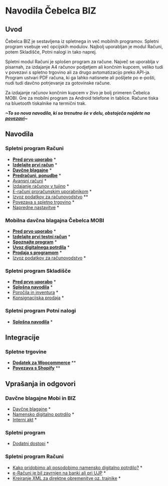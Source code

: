 # Navodila Čebelca BIZ

## Uvod

Čebelca BIZ je sestavljena iz spletnega in več mobilnih programov. Spletni program vsebuje več opcijskih modulov. Najbolj uporabljan je modul Računi, 
potem Skladišče, Potni nalogi in tako naprej. 

Spletni modul Računi je splošen program za račune. Največ se uporablja v pisarnah, za izdajanje A4 računov podjetjem ali končnim kupcem, veliko tudi v povezavi
s spletno trgovino ali za drugo avtomatizacijo preko API-ja. Program ustvari PDF računa, ki ga lahko natisnete ali pošljete po e-pošti, nudi tudi davčno potrjevanje za gotovinske račune. 

Za izdajanje računov končnim kupcem v živo je bolj primeren Čebelca MOBI. Gre za mobilni program za Android telefone in tablice. Račune tiska na bluetooth 
tiskalnike na termični trak.

***~To so nova navodila, ki so trenutno še v delu, obstoječa najdete na [povezavi](/pomoc.html)~***

## Navodila

### Spletni program Računi

* **[Pred prvo uporabo](racuni/pred_prvo_uporabo/)** *
* **[Izdelajte prvi račun](racuni/izdelava_racuna/)** *
* **[Davčne blagajne](racuni/davcne_blagajne/)** *
* **[Predračuni, ponudbe](racuni/predracuni_ponudbe/)** *
* [Avansni računi](racuni/avansni_racuni/) *
* [Izdajanje računov v tujino](racuni/izdajanje_v_tujino/) *
* [E-računi proračunskim uporabnikom](racuni/eracuni_eslog/) *
* [Izvoz podatkov za računovodstvo](racuni/izvoz_podatkov_za_racunovodstvo/) **
* [Povezava s spletno trgovino](https://github.com/InvoiceFox/CebelcaBIZ-WooCommerce#readme) *
* [Napredne nastavitve](racuni/napredne_nastavitve/) *

### Mobilna davčna blagajna Čebelca MOBI

* **[Pred prvo uporabo](mobi/pred_prvo_uporabo/)** *
* **[Izdelajte prvi testni račun](mobi/prvi_testni_racun/)** *
* **[Spoznajte program](mobi/spoznajte_program/)** *
* **[Uvoz digitalnega potrdila](mobi/uvoz_digitalnega_potrdila/)** *
* **[Prodaja s programom](mobi/prodaja_z_mobi/)** *
* [Izvoz podatkov za računovodstvo](mobi/izvoz_podatkov_za_racunovodstvo/) *

### Spletni program Skladišče

* **[Pred prvo uporabo](skladisce/pred_prvo_uporabo/)** *
* **[Splošna navodila](skladisce/splosna_navodila/)** *
* [Poročila in inventura](skladisce/porocila_in_inventura/) *
* [Konsignacijska prodaja](skladisce/konsignacija/) *

### Spletni program Potni nalogi

* **[Splošna navodila](potni_nalogi/splosno/)** *

## Integracije

### Spletne trgovine

* **[Dodatek za Woocommerce](integracije/woocommerce/)** **
* **[Povezava s Shopify](integracije/shopify/)** **

## Vprašanja in odgovori

### Davčne blagajne Mobi in BIZ

* [Davčne blagajne](faq/davcne_blagajne/) *
* [Namensko digitalno potrdilo](faq/namensko_digitalno_potrdilo/) *
* [Interni akt](faq/interni_akt/) *

### Spletni program 

* [Dodatni dostopi](faq/dodatni_dostopi/) *
  
### Spletni program Računi

* [Kako pridobimo ali posodobimo namensko digitalno potrdilo?](faq/namensko_digitalno_potrdilo/) *
* [e-Računi je bil zavrnjen na banki ali pri UJP](racuni/faq/eracun_zavrnjen/) *
* [Kreiranje XML za direktne obremenitve oz. trajnike](racuni/faq/direktne_bremenitve_trajniki/) *


